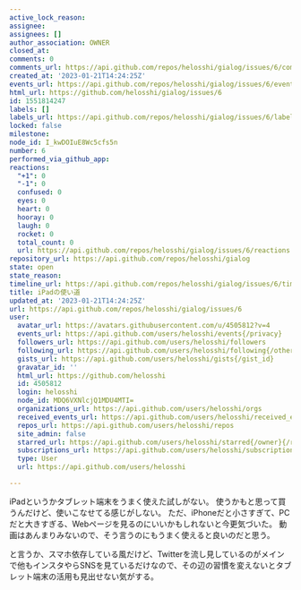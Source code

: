 ```yaml
---
active_lock_reason: 
assignee: 
assignees: []
author_association: OWNER
closed_at: 
comments: 0
comments_url: https://api.github.com/repos/helosshi/gialog/issues/6/comments
created_at: '2023-01-21T14:24:25Z'
events_url: https://api.github.com/repos/helosshi/gialog/issues/6/events
html_url: https://github.com/helosshi/gialog/issues/6
id: 1551814247
labels: []
labels_url: https://api.github.com/repos/helosshi/gialog/issues/6/labels{/name}
locked: false
milestone: 
node_id: I_kwDOIuE8Wc5cfs5n
number: 6
performed_via_github_app: 
reactions:
  "+1": 0
  "-1": 0
  confused: 0
  eyes: 0
  heart: 0
  hooray: 0
  laugh: 0
  rocket: 0
  total_count: 0
  url: https://api.github.com/repos/helosshi/gialog/issues/6/reactions
repository_url: https://api.github.com/repos/helosshi/gialog
state: open
state_reason: 
timeline_url: https://api.github.com/repos/helosshi/gialog/issues/6/timeline
title: iPadの使い道
updated_at: '2023-01-21T14:24:25Z'
url: https://api.github.com/repos/helosshi/gialog/issues/6
user:
  avatar_url: https://avatars.githubusercontent.com/u/4505812?v=4
  events_url: https://api.github.com/users/helosshi/events{/privacy}
  followers_url: https://api.github.com/users/helosshi/followers
  following_url: https://api.github.com/users/helosshi/following{/other_user}
  gists_url: https://api.github.com/users/helosshi/gists{/gist_id}
  gravatar_id: ''
  html_url: https://github.com/helosshi
  id: 4505812
  login: helosshi
  node_id: MDQ6VXNlcjQ1MDU4MTI=
  organizations_url: https://api.github.com/users/helosshi/orgs
  received_events_url: https://api.github.com/users/helosshi/received_events
  repos_url: https://api.github.com/users/helosshi/repos
  site_admin: false
  starred_url: https://api.github.com/users/helosshi/starred{/owner}{/repo}
  subscriptions_url: https://api.github.com/users/helosshi/subscriptions
  type: User
  url: https://api.github.com/users/helosshi

---
```

iPadというかタブレット端末をうまく使えた試しがない。
使うかもと思って買うんだけど、使いこなせてる感じがしない。
ただ、iPhoneだと小さすぎて、PCだと大きすぎる、Webページを見るのにいいかもしれないと今更気づいた。
動画はあんまりみないので、そう言うのにもうまく使えると良いのだと思う。

と言うか、スマホ依存している風だけど、Twitterを流し見しているのがメインで他もインスタやらSNSを見ているだけなので、その辺の習慣を変えないとタブレット端末の活用も見出せない気がする。